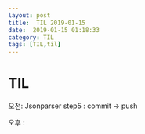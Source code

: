 ```yaml
---
layout: post
title:  TIL 2019-01-15
date:  2019-01-15 01:18:33
category: TIL
tags: [TIL,til]
---
```


# TIL

오전:  Jsonparser step5 : commit -> push

오후 : 